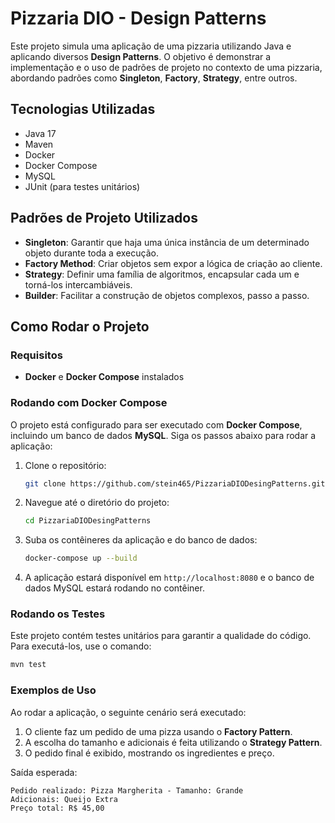 # Pizzaria DIO - Design Patterns

Este projeto simula uma aplicação de uma pizzaria utilizando Java e aplicando diversos **Design Patterns**. O objetivo é demonstrar a implementação e o uso de padrões de projeto no contexto de uma pizzaria, abordando padrões como **Singleton**, **Factory**, **Strategy**, entre outros.

## Tecnologias Utilizadas

- Java 17
- Maven
- Docker
- Docker Compose
- MySQL
- JUnit (para testes unitários)

## Padrões de Projeto Utilizados

- **Singleton**: Garantir que haja uma única instância de um determinado objeto durante toda a execução.
- **Factory Method**: Criar objetos sem expor a lógica de criação ao cliente.
- **Strategy**: Definir uma família de algoritmos, encapsular cada um e torná-los intercambiáveis.
- **Builder**: Facilitar a construção de objetos complexos, passo a passo.

## Como Rodar o Projeto

### Requisitos

- **Docker** e **Docker Compose** instalados

### Rodando com Docker Compose

O projeto está configurado para ser executado com **Docker Compose**, incluindo um banco de dados **MySQL**. Siga os passos abaixo para rodar a aplicação:

1. Clone o repositório:
   ```bash
   git clone https://github.com/stein465/PizzariaDIODesingPatterns.git
   ```
2. Navegue até o diretório do projeto:
   ```bash
   cd PizzariaDIODesingPatterns
   ```
3. Suba os contêineres da aplicação e do banco de dados:
   ```bash
   docker-compose up --build
   ```
4. A aplicação estará disponível em `http://localhost:8080` e o banco de dados MySQL estará rodando no contêiner.


### Rodando os Testes

Este projeto contém testes unitários para garantir a qualidade do código. Para executá-los, use o comando:

```bash
mvn test
```

### Exemplos de Uso

Ao rodar a aplicação, o seguinte cenário será executado:

1. O cliente faz um pedido de uma pizza usando o **Factory Pattern**.
2. A escolha do tamanho e adicionais é feita utilizando o **Strategy Pattern**.
3. O pedido final é exibido, mostrando os ingredientes e preço.

Saída esperada:

```
Pedido realizado: Pizza Margherita - Tamanho: Grande
Adicionais: Queijo Extra
Preço total: R$ 45,00
```
